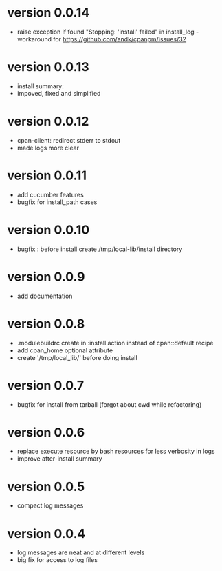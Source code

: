 # version 0.0.14
- raise exception if found "Stopping: 'install' failed" in install_log - workaround for https://github.com/andk/cpanpm/issues/32

# version 0.0.13
- install summary:
 - impoved, fixed and simplified

# version 0.0.12
 - cpan-client: redirect stderr to stdout 
 - made logs more clear
 
# version 0.0.11
 - add cucumber features
 - bugfix for install_path cases
 
# version 0.0.10
 - bugfix : before install create /tmp/local-lib/install directory

# version 0.0.9
 - add documentation
 
# version 0.0.8
 - .modulebuildrc create in :install action instead of cpan::default recipe
 - add cpan_home optional attribute
 - create '/tmp/local_lib/' before doing install

# version 0.0.7
 - bugfix for install from tarball (forgot about cwd while refactoring)
 
# version 0.0.6
 - replace execute resource by bash resources for less verbosity in logs
 - improve after-install summary
 
# version 0.0.5
 - compact log messages

# version 0.0.4
 - log messages are neat and at different levels
 - big fix for access to log files 
 
